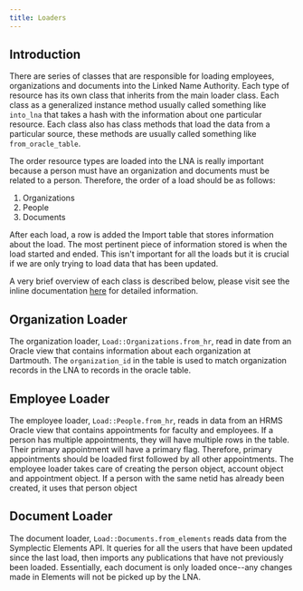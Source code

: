 ```yaml
---
title: Loaders
---
```

## Introduction
There are series of classes that are responsible for loading employees, organizations and documents into the Linked Name Authority. Each type of resource has its own class that inherits from the main loader class. Each class as a generalized instance method usually called something like `into_lna` that takes a hash with the information about one particular resource. Each class also has class methods that load the data from a particular source, these methods are usually called something like `from_oracle_table`.

The order resource types are loaded into the LNA is really important because a person must have an organization and documents must be related to a person. Therefore, the order of a load should be as follows:

1. Organizations
2. People
3. Documents

After each load, a row is added the Import table that stores information about the load. The most pertinent piece of information stored is when the load started and ended. This isn't important for all the loads but it is crucial if we are only trying to load data that has been updated.

A very brief overview of each class is described below, please visit see the inline documentation [here](https://github.com/DartmouthDSC/LinkedNameAuthority/tree/develop/app/utilities/load) for detailed information.

## Organization Loader
The organization loader, `Load::Organizations.from_hr`, read in date from an Oracle view that contains information about each organization at Dartmouth. The `organization_id` in the table is used to match organization records in the LNA to records in the oracle table. 

## Employee Loader
The employee loader, `Load::People.from_hr`, reads in data from an HRMS Oracle view that contains appointments for faculty and employees. If a person has multiple appointments, they will have multiple rows in the table. Their primary appointment will have a primary flag. Therefore, primary appointments should be loaded first followed by all other appointments. The employee loader takes care of creating the person object, account object and appointment object. If a person with the same netid has already been created, it uses that person object

## Document Loader
The document loader, `Load::Documents.from_elements` reads data from the Symplectic Elements API. It queries for all the users that have been updated since the last load, then imports any publications that have not previously been loaded. Essentially, each document is only loaded once--any changes made in Elements will not be picked up by the LNA.
